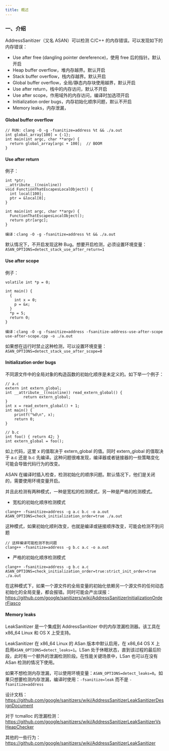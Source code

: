 ```yaml
---
title: 概述
---
```


### 一、介绍

AddressSanitizer（又名 ASAN）可以检测 C/C++ 的内存错误。可以发现如下的内存错误：

- Use after free (dangling pointer dereference)，使用 free 后的指针。默认开启
- Heap buffer overflow，堆内存越界。默认开启
- Stack buffer overflow，栈内存越界。默认开启
- Global buffer overflow，全局/静态内存块使用越界，默认开启
- Use after return，栈中的内存访问，默认不开启
- Use after scope，作用域外的内存访问，编译时加选项开启
- Initialization order bugs，内存初始化顺序问题，默认不开启
- Memory leaks，内存泄漏，

#### Global buffer overflow

```
// RUN: clang -O -g -fsanitize=address %t && ./a.out
int global_array[100] = {-1};
int main(int argc, char **argv) {
  return global_array[argc + 100];  // BOOM
}
```

#### Use after return

例子：

```
int *ptr;
__attribute__((noinline))
void FunctionThatEscapesLocalObject() {
  int local[100];
  ptr = &local[0];
}

int main(int argc, char **argv) {
  FunctionThatEscapesLocalObject();
  return ptr[argc];
}

编译：clang -O -g -fsanitize=address %t && ./a.out
```

默认情况下，不开启发现这种 Bug。想要开启检测，必须设置环境变量：`ASAN_OPTIONS=detect_stack_use_after_return=1`

#### Use after scope

例子：

```
volatile int *p = 0;

int main() {
  {
    int x = 0;
    p = &x;
  }
  *p = 5;
  return 0;
}

编译：clang -O -g -fsanitize=address -fsanitize-address-use-after-scope use-after-scope.cpp -o ./a.out
```

如果想在运行时禁止这种检测，可以设置环境变量：`ASAN_OPTIONS=detect_stack_use_after_scope=0`

#### Initialization order bugs

不同源文件中的全局对象的构造函数的初始化顺序是未定义的。如下举一个例子：

```
// a.c
extern int extern_global;
int __attribute__((noinline)) read_extern_global() {
		return extern_global;
}
int x = read_extern_global() + 1;
int main() {
    printf("%d\n", x);
    return 0;
}

// b.c
int foo() { return 42; }
int extern_global = foo();
```

如上代码，这里 x 的值取决于 extern_global 的值。同时 extern_global 的值取决于 a.c 还是 b.c 先编译。这种问题很难发现，编译器或者链接器的一些策略变化可能会导致代码行为的改变。

ASAN 在编译时插入检查，检测初始化的顺序问题。默认情况下，他们是关闭的，需要使用环境变量开启。

并且此检测有两种模式，一种是宽松的检测模式，另一种是严格的检测模式。

- 宽松的初始化顺序检测模式

```
clang++ -fsanitize=address -g a.c b.c -o a.out
ASAN_OPTIONS=check_initialization_order=true ./a.out
```

这种模式，如果初始化顺利改变，也就是编译或链接顺序改变，可能会检测不到问题

```
// 这样编译可能检测不到问题
clang++ -fsanitize=address -g b.c a.c -o a.out
```

- 严格的初始化顺序检测模式

```
clang++ -fsanitize=address -g b.c a.c
ASAN_OPTIONS=check_initialization_order=true:strict_init_order=true ./a.out
```

在这种模式下，如果一个源文件的全局变量的初始化依赖另一个源文件的任何动态初始化的全局变量，都会报错。同时可能会产出误报：https://github.com/google/sanitizers/wiki/AddressSanitizerInitializationOrderFiasco

#### Memory leaks

LeakSanitizer 是一个集成到 AddressSanitizer 中的内存泄漏检测器。该工具在 x86_64 Linux 和 OS X 上受支持。

LeakSanitizer 在 x86_64 Linux 的 ASan 版本中默认启用，在 x86_64 OS X 上启用`ASAN_OPTIONS=detect_leaks=1`。LSan 处于休眠状态，直到该过程的最后阶段，此时有一个额外的泄漏检测阶段。在性能关键场景中，LSan 也可以在没有 ASan 检测的情况下使用。

如果不想检测内存泄漏，可以使用环境变量：`ASAN_OPTIONS=detect_leaks=0`。如果只想要检测内存泄漏，编译时使用：`-fsanitize=leak` 而不是 `-fsanitize=address`

设计文档：https://github.com/google/sanitizers/wiki/AddressSanitizerLeakSanitizerDesignDocument

对于 tcmalloc 的泄漏检测：https://github.com/google/sanitizers/wiki/AddressSanitizerLeakSanitizerVsHeapChecker

其他的一些行为：https://github.com/google/sanitizers/wiki/AddressSanitizerLeakSanitizer